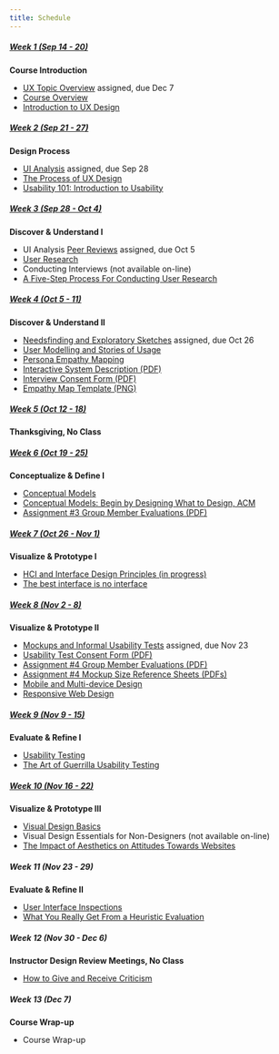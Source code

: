 ```yaml
---
title: Schedule
---
```

##### [<i class="mdi mdi-calendar"></i> Week 1 (Sep 14 - 20)](/home/week-01)
<strong>Course Introduction</strong>
*   <span class="grey-text text-darken-2"><i class="mdi mdi-pencil"></i></span> [UX Topic Overview](https://canvas.sfu.ca/courses/22099/assignments/112757) assigned, due Dec 7
*   <span class="grey-text text-darken-2"><i class="mdi mdi-television"></i></span> [Course Overview](http://slides.com/paulhibbitts/cmpt-363-153-course-overview#/)  
*   <span class="grey-text text-darken-2"><i class="mdi mdi-television"></i></span> [Introduction to UX Design](http://slides.com/paulhibbitts/cmpt-363-153-introduction-to-ux#/)

##### [<i class="mdi mdi-calendar"></i> Week 2 (Sep 21 - 27)](/home/week-02)
<strong>Design Process</strong>
*   <span class="grey-text text-darken-2"><i class="mdi mdi-pencil"></i></span> [UI Analysis](https://canvas.sfu.ca/courses/22099/assignments/112756) assigned, due Sep 28
*   <span class="grey-text text-darken-2"><i class="mdi mdi-television"></i></span> [The Process of UX Design](http://slides.com/paulhibbitts/cmpt-363-153-the-process-of-ux-design#/)
*   <span class="grey-text text-darken-2"><i class="mdi mdi-read"></i></span> [Usability 101: Introduction to Usability](http://www.nngroup.com/articles/usability-101-introduction-to-usability/)

##### [<i class="mdi mdi-calendar"></i> Week 3 (Sep 28 - Oct 4)](/home/week-03)
<strong>Discover & Understand I</strong>
*   <span class="grey-text text-darken-2"><i class="mdi mdi-pencil"></i></span> UI Analysis [Peer Reviews](https://canvas.sfu.ca/courses/22099) assigned, due Oct 5
*   <span class="grey-text text-darken-2"><i class="mdi mdi-television"></i></span> [User Research](http://slides.com/paulhibbitts/cmpt-363-153-user-research#/)
*   <span class="grey-text text-darken-2"><i class="mdi mdi-television"></i></span> Conducting Interviews (not available on-line)
*   <span class="grey-text text-darken-2"><i class="mdi mdi-read"></i></span> [A Five-Step Process For Conducting User Research](http://www.smashingmagazine.com/2013/09/5-step-process-conducting-user-research/)

##### [<i class="mdi mdi-calendar"></i> Week 4 (Oct 5 - 11)](/home/week-04)
<strong>Discover & Understand II</strong>
*   <span class="grey-text text-darken-2"><i class="mdi mdi-pencil"></i></span> [Needsfinding and Exploratory Sketches](https://canvas.sfu.ca/courses/22099/assignments/112758) assigned, due Oct 26
*   <span class="grey-text text-darken-2"><i class="mdi mdi-television"></i></span> [User Modelling and Stories of Usage](http://slides.com/paulhibbitts/cmpt-363-153-user-modeling-and-stories-of-usage#/)
*   <span class="grey-text text-darken-2"><i class="mdi mdi-read"></i></span> [Persona Empathy Mapping](http://www.cooper.com/journal/2014/05/persona-empathy-mapping)
*   <span class="grey-text text-darken-2"><i class="mdi mdi-file-pdf"></i></span> [Interactive System Description (PDF)](http://1drv.ms/1iPGh3x)
*   <span class="grey-text text-darken-2"><i class="mdi mdi-file-pdf"></i></span> [Interview Consent Form (PDF)](http://1drv.ms/1L2NZCc)
*   <span class="grey-text text-darken-2"><i class="mdi mdi-file-pdf"></i></span> [Empathy Map Template (PNG)](http://www.innovationlabs.org.uk/wp-content/uploads/2014/04/Empathy-Map-No-Stickies.png)

##### [<i class="mdi mdi-calendar"></i> Week 5 (Oct 12 - 18)](/home/week-05)
<strong>Thanksgiving, No Class</strong>

##### [<i class="mdi mdi-calendar"></i> Week 6 (Oct 19 - 25)](/home/week-06)
<strong>Conceptualize & Define I</strong>
*   <span class="grey-text text-darken-2"><i class="mdi mdi-television"></i></span> [Conceptual Models](http://slides.com/paulhibbitts/cmpt-363-153-conceptual-models#/)
*   <span class="grey-text text-darken-2"><i class="mdi mdi-read"></i></span> [Conceptual Models: Begin by Designing What to Design, ACM](https://login.proxy.lib.sfu.ca/login?url=http://dl.acm.org/citation.cfm?id=503355.503366&coll=DL&dl=ACM&CFID=521069893&CFTOKEN=17492962)
*   <span class="grey-text text-darken-2"><i class="mdi mdi-file-pdf"></i></span> [Assignment #3 Group Member Evaluations (PDF)](http://1drv.ms/1PwRkwd)  

##### [<i class="mdi mdi-calendar"></i> Week 7 (Oct 26 - Nov 1)](/home/week-07)
<strong>Visualize & Prototype I</strong>
*   <span class="grey-text text-darken-2"><i class="mdi mdi-television"></i></span> [HCI and Interface Design Principles (in progress)](http://slides.com/paulhibbitts/cmpt-363-153-hci-and-interface-design-principles#/)
*   <span class="grey-text text-darken-2"><i class="mdi mdi-read"></i></span> [The best interface is no interface](http://www.cooper.com/journal/2012/08/the-best-interface-is-no-interface)

##### [<i class="mdi mdi-calendar"></i> Week 8 (Nov 2 - 8)](/home/week-08)
<strong>Visualize & Prototype II</strong>
*   <span class="grey-text text-darken-2"><i class="mdi mdi-pencil"></i></span> [Mockups and Informal Usability Tests](https://canvas.sfu.ca/courses/22099/assignments/112759) assigned, due Nov 23
*   <span class="grey-text text-darken-2"><i class="mdi mdi-file-pdf"></i></span> [Usability Test Consent Form (PDF)](http://1drv.ms/1ktjtrg)
*   <span class="grey-text text-darken-2"><i class="mdi mdi-file-pdf"></i></span> [Assignment #4 Group Member Evaluations (PDF)](http://1drv.ms/1MzHPpE)  
*   <span class="grey-text text-darken-2"><i class="mdi mdi-file-pdf"></i></span> [Assignment #4 Mockup Size Reference Sheets (PDFs)](http://1drv.ms/1QwoBra)  
*   <span class="grey-text text-darken-2"><i class="mdi mdi-television"></i></span> [Mobile and Multi-device Design](http://slides.com/paulhibbitts/cmpt-363-153-mobile-and-multi-device-design#/)
*   <span class="grey-text text-darken-2"><i class="mdi mdi-read"></i></span> [Responsive Web Design](http://webdesign.tutsplus.com/articles/responsive-web-design--webdesign-15155)

##### [<i class="mdi mdi-calendar"></i> Week 9 (Nov 9 - 15)](/home/week-09)
<strong>Evaluate & Refine I</strong>
*   <span class="grey-text text-darken-2"><i class="mdi mdi-television"></i></span> [Usability Testing](http://slides.com/paulhibbitts/cmpt-363-153-usability-testing#/)
*   <span class="grey-text text-darken-2"><i class="mdi mdi-read"></i></span> [The Art of Guerrilla Usability Testing](http://www.uxbooth.com/articles/the-art-of-guerrilla-usability-testing/)

##### [<i class="mdi mdi-calendar"></i> Week 10 (Nov 16 - 22)](/home/week-10)
<strong>Visualize & Prototype III</strong>
*   <span class="grey-text text-darken-2"><i class="mdi mdi-television"></i></span> [Visual Design Basics](http://slides.com/paulhibbitts/cmpt-363-153-visual-design-basics#/)
*   <span class="grey-text text-darken-2"><i class="mdi mdi-television"></i></span> Visual Design Essentials for Non-Designers (not available on-line)
*   <span class="grey-text text-darken-2"><i class="mdi mdi-read"></i></span> [The Impact of Aesthetics on Attitudes Towards Websites](http://www.usability.gov/get-involved/blog/2009/07/aesthetics-and-attitude.html)

##### <i class="mdi mdi-calendar"></i> Week 11 (Nov 23 - 29)
<strong>Evaluate & Refine II</strong>
*   <span class="grey-text text-darken-2"><i class="mdi mdi-television"></i></span> [User Interface Inspections](http://slides.com/paulhibbitts/cmpt-363-153-user-interface-inspections#/)
*   <span class="grey-text text-darken-2"><i class="mdi mdi-read"></i></span> [What You Really Get From a Heuristic Evaluation](https://uxmag.com/articles/what-you-really-get-from-a-heuristic-evaluation)

##### <i class="mdi mdi-calendar"></i> Week 12 (Nov 30 - Dec 6)
<strong>Instructor Design Review Meetings, No Class</strong>
*   <span class="grey-text text-darken-2"><i class="mdi mdi-read"></i></span> [How to Give and Receive Criticism](http://scottberkun.com/essays/35-how-to-give-and-receive-criticism/)

##### <i class="mdi mdi-calendar"></i> Week 13 (Dec 7)
<strong>Course Wrap-up</strong>
*   <span class="grey-text text-darken-2"><i class="mdi mdi-television"></i></span> Course Wrap-up
